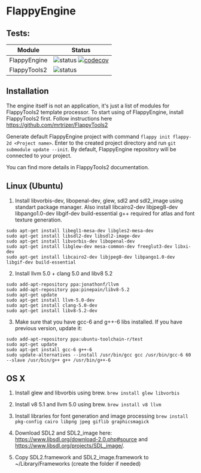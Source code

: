 # FlappyEngine
## Tests:
| Module | Status |
| --- | --- |
| FlappyEngine | ![status](https://travis-ci.org/mrtrizer/FlappyEngine.svg?branch=master) [![codecov](https://codecov.io/gh/mrtrizer/FlappyEngine/branch/master/graph/badge.svg)](https://codecov.io/gh/mrtrizer/FlappyEngine) |
| FlappyTools2 | ![status](https://travis-ci.org/mrtrizer/FlappyTools2.svg?branch=master) |

## Installation
The engine itself is not an application, it's just a list of modules for FlappyTools2 template processor. To start using of FlappyEngine, install FlappyTools2 first. Follow instructions here https://github.com/mrtrizer/FlappyTools2

Generate default FlappyEngine project with command `flappy init flappy-2d <Project name>`. Enter to the created project directory and run `git submodule update --init`. By default, FlappyEngine repository will be connected to your project. 

You can find more details in FlappyTools2 documentation.

## Linux (Ubuntu)
1. Install libvorbis-dev, libopenal-dev, glew, sdl2 and sdl2_image using standart package manager.
Also install libcairo2-dev libjpeg8-dev libpango1.0-dev libgif-dev build-essential g++ required for atlas and font texture generation.
```
sudo apt-get install libegl1-mesa-dev libgles2-mesa-dev
sudo apt-get install libsdl2-dev libsdl2-image-dev
sudo apt-get install libvorbis-dev libopenal-dev
sudo apt-get install libglew-dev mesa-common-dev freeglut3-dev libxi-dev
sudo apt-get install libcairo2-dev libjpeg8-dev libpango1.0-dev libgif-dev build-essential
```
2. Install llvm 5.0 + clang 5.0 and libv8 5.2
```
sudo add-apt-repository ppa:jonathonf/llvm
sudo add-apt-repository ppa:pinepain/libv8-5.2
sudo apt-get update
sudo apt-get install llvm-5.0-dev
sudo apt-get install clang-5.0-dev
sudo apt-get install libv8-5.2-dev
```
3. Make sure that you have gcc-6 and g++-6 libs installed. If you have previous version, update it:
```
sudo add-apt-repository ppa:ubuntu-toolchain-r/test
sudo apt-get update
sudo apt-get install gcc-6 g++-6
sudo update-alternatives --install /usr/bin/gcc gcc /usr/bin/gcc-6 60 --slave /usr/bin/g++ g++ /usr/bin/g++-6
```

## OS X
1. Install glew and libvorbis using brew. `brew install glew libvorbis`

2. Install v8 5.1 and llvm 5.0 using brew. `brew install v8 llvm`

3. Install libraries for font generation and image processing `brew install pkg-config cairo libpng jpeg giflib graphicsmagick`

4. Download SDL2 and SDL2_image here: https://www.libsdl.org/download-2.0.php#source and https://www.libsdl.org/projects/SDL_image/.

5. Copy SDL2.framework and SDL2_image.framework to ~/Library/Frameworks (create the folder if needed)
